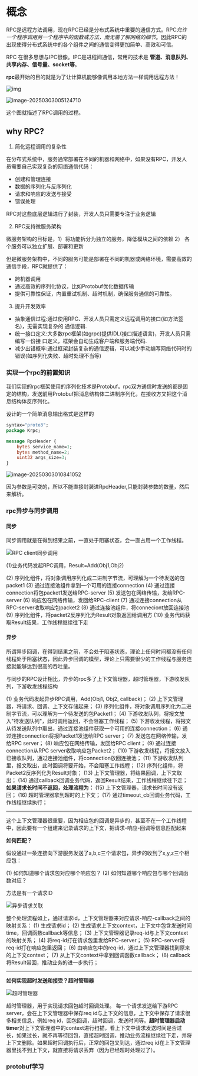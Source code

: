 # 概念

RPC是远程方法调用，现在RPC已经是分布式系统中重要的通信方式。RPC*允许一个程序调用另一个程序中的函数或方法，而无需了解网络的细节*。因此RPC的出现使得分布式系统中的各个组件之间的通信变得更加简单、高效和可信。

RPC 在很多思想与IPC很像。IPC是进程间通信，常用的技术是 **管道、消息队列、共享内存、信号量、socket等**。

**rpc**最开始的目的就是为了让计算机能够像调用本地方法一样调用远程方法！



![img](E:\githome\a44447.github.io\interview-trivia-question-master\assets\6361e5897dc6985f3898539f63b4ff4b.png)

![image-20250303005124710](E:\githome\a44447.github.io\interview-trivia-question-master\assets\image-20250303005124710.png)

这个图就描述了RPC调用的过程。



## why RPC?

1. 简化远程调用的复杂性

在分布式系统中，服务通常部署在不同的机器和网络中，如果没有RPC，开发人员需要自己实现复杂的网络通信代码：

+ 创建和管理连接
+ 数据的序列化与反序列化
+ 请求和响应的发送与接受
+ 错误处理

RPC对这些底层逻辑进行了封装，开发人员只需要专注于业务逻辑

2. RPC支持微服务架构

微服务架构的目标是，1）将功能拆分为独立的服务，降低模块之间的依赖 2） 各个服务可以独立扩展、部署和更新

但是微服务架构中，不同的服务可能是部署在不同的机器或网络环境，需要高效的通信手段，RPC就提供了：

+ 跨机器调用
+ 通过高效的序列化协议，比如Protobuf优化数据传输
+ 提供可靠性保证，内置重试机制、超时机制，确保服务通信的可靠性。

3. 提升开发效率

+ 抽象通信过程:通过使用RPC、开发人员只需定义远程调用的接口(如方法签名)，无需实现复杂的
  通信逻辑.
+ 统一接口定义:大多数rpc框架(如grpc)提供IDL(接口描述语言)，开发人员只需编写一份接
  口定义，框架会自动生成客户端和服务端代码.
+ 减少出错概率:通过框架封装复杂的通信逻辑，可以减少手动编写网络代码时的错误(如序列化失败、超时处理不当等)

### 实现一个rpc的前置知识

我们实现的rpc框架使用的序列化技术是Protobuf。rpc双方通信时发送的都是固定的结构，发送前用Protobuf把消息结构体二进制序列化，在接收方又把这个消息结构体反序列化。

设计的一个简单消息输出格式是这样的

```protobuf
syntax="proto3";
package Krpc;

message RpcHeader {
	bytes service_name=1;
	bytes method_name=2;
	uint32 args_size=3;
}
```

![image-20250303010841052](E:\githome\a44447.github.io\interview-trivia-question-master\assets\image-20250303010841052.png)

因为参数是可变的，所以不能直接封装进RpcHeader,只能封装参数的数量，然后来解析。



### rpc异步与同步调用

#### 同步

同步调用就是在得到结果之前，一直处于阻塞状态，会一直占用一个工作线程。

![RPC client同步调用](https://obsdian-1304266993.cos.ap-chongqing.myqcloud.com/202503031711202.png)

(1)业务代码发起RPC调用，Result=Add(Obj1,Obj2)

(2) 序列化组件，将对象调用序列化成二进制字节流，可理解为一个待发送的包packet1
(3) 通过连接池组件拿到一个可用的连接connection
(4) 通过连接connection将包packet1发送给RPC-server
(5) 发送包在网络传输，发给RPC-server
(6) 响应包在网络传输，发回给RPC-client
(7) 通过连接connection从RPC-server收取响应包packet2
(8) 通过连接池组件，将conneciont放回连接池
(9) 序列化组件，将packet2反序列化为Result对象返回给调用方
(10) 业务代码获取Result结果，工作线程继续往下走

#### 异步

所谓异步回调，在得到结果之前，不会处于阻塞状态，理论上任何时间都没有任何线程处于阻塞状态，因此异步回调的模型，理论上只需要很少的工作线程与服务连接就能够达到很高的吞吐量。

与同步的RPC设计相比，异步的rpc多了上下文管理器，超时管理器，下游收发队列，下游收发线程结构

(1) 业务代码发起异步RPC调用，Add(Obj1, Obj2, callback)；
(2) 上下文管理器，将请求、回调、上下文存储起来；
(3) 序列化组件，将对象调用序列化为二进制字节流，可以理解为一个待发送的包Packet1；
(4) 下游收发队列，将报文放入"待发送队列"，此时调用返回，不会阻塞工作线程；
(5) 下游收发线程，将报文从待发送队列中取出，通过连接池组件获取一个可用的连接connection；
(6) 通过连接connection将报Packet1发送给RPC server；
(7) 发送包在网络传输，发给RPC server；
(8) 响应包在网络传输，发回给RPC client；
(9) 通过连接connection从RPC server收取响应包Packet2；
(10) 下游收发线程，将报文放入已接收队列，通过连接池组件，将connection放回连接池；
(11) 下游收发队列里，报文取出，此时回调将要开始，不会阻塞工作线程；
(12) 序列化组件，将Packet2反序列化为Result对象；
(13) 上下文管理器，将结果回调，上下文取出；
(14) 通过callback回调业务代码，返回Result结果，工作线程继续往下走；
**如果请求长时间不返回，处理流程为：**
(15) 上下文管理器，请求长时间没有返回；
(16) 超时管理器拿到超时的上下文；
(17) 通过timeout_cb回调业务代码，工作线程继续执行；

---

这个上下文管理器很重要，因为相应包的回调是异步的，甚至不在一个工作线程中，因此要有一个组建来记录请求的上下文，把请求-响应-回调等信息匹配起来

**如何匹配？**

假设通过一条连接向下游服务发送了a,b,c三个请求包，异步的收到了x,y,z三个相应包：

(1) 如何知道哪个请求包对应哪个响应包？
(2) 如何知道哪个响应包与哪个回调函数对应？

方法是有一个请求ID

![异步请求关联](https://obsdian-1304266993.cos.ap-chongqing.myqcloud.com/202503031718472.png)

整个处理流程如上，通过请求id，上下文管理器来对应请求-响应-callback之间的映射关系：
(1) 生成请求id；
(2) 生成请求上下文context，上下文中包含发送时间time，回调函数callback等信息；
(3) 上下文管理器记录req-id与上下文context的映射关系；
(4) 将req-id打在请求包里发给RPC-server；
(5) RPC-server将req-id打在响应包里返回；
(6) 由响应包中的req-id，通过上下文管理器找到原来的上下文context；
(7) 从上下文context中拿到回调函数callback；
(8) callback将Result带回，推动业务的进一步执行；

---

**如何实现超时发送和接受？超时管理器**

![超时管理器](https://obsdian-1304266993.cos.ap-chongqing.myqcloud.com/202503031719757.png)

超时管理器，用于实现请求回包超时回调处理。
每一个请求发送给下游RPC server，会在上下文管理器中保存req id与上下文的信息，上下文中保存了请求很多相关信息，例如req id，回包回调，超时回调，发送时间等。**超时管理器启动timer**对上下文管理器中的context进行扫描，看上下文中请求发送时间是否过长，如果过长，就不再等待回包，直接超时回调，推动业务流程继续往下走，并将上下文删除。如果超时回调执行后，正常的回包又到达，通过req id在上下文管理器里找不到上下文，就直接将请求丢弃（因为已经超时处理过了）。

### protobuf学习

